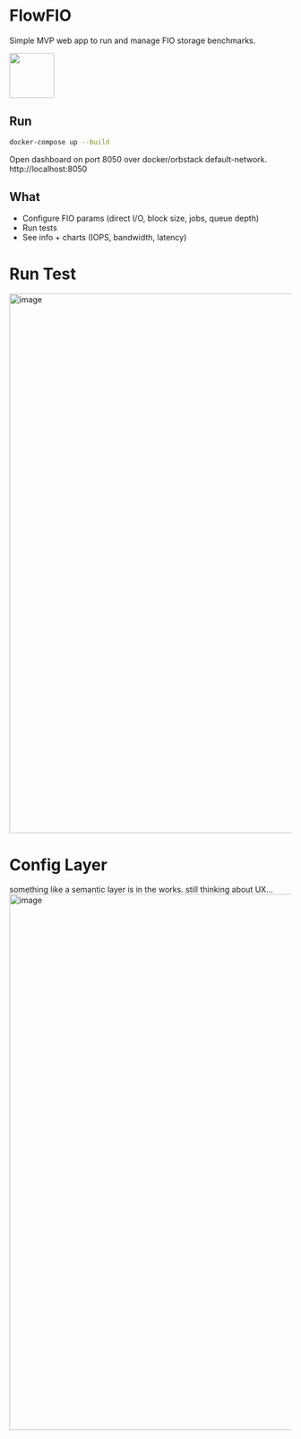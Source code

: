 # FlowFIO

Simple MVP web app to run and manage FIO storage benchmarks.

<img src="https://media.licdn.com/dms/image/v2/D4E03AQElteWnLMJmhA/profile-displayphoto-shrink_400_400/B4EZReEdFjHgAg-/0/1736745014460?e=1756339200&v=beta&t=N3aATXmVw8Kg8s9LVMFESFetLuY1IDp3batIBiF1FzQ" width="80">

## Run
```bash
docker-compose up --build
```

Open dashboard on port 8050 over docker/orbstack default-network.
http://localhost:8050

## What
- Configure FIO params (direct I/O, block size, jobs, queue depth)
- Run tests
- See info + charts (IOPS, bandwidth, latency)


# Run Test
<img width="1728" height="962" alt="image" src="https://github.com/user-attachments/assets/131e43e0-0766-4062-9196-38110aebd6bd" />

# Config Layer
something like a semantic layer is in the works. still thinking about UX...
<img width="1728" height="956" alt="image" src="https://github.com/user-attachments/assets/25fa8e60-8cff-4750-917b-c2254e19455e" />

